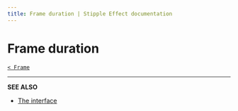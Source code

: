 ```yaml
---
title: Frame duration | Stipple Effect documentation
---
```


# Frame duration

[`< Frame`](./frame.md)

<!-- TODO -->

---

**SEE ALSO**

* [The interface](./interface.md)
